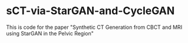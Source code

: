# sCT-via-StarGAN-and-CycleGAN
This is code for the paper "Synthetic CT Generation from CBCT and MRI   using StarGAN in the Pelvic Region"
